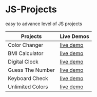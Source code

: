 # JS-Projects
 easy to advance level of JS projects <br />

| Projects             | Live Demos                                                                        |
| -------------        | -------------                                                                     |
| Color Changer        | [live demo](https://hruthik-28.github.io/JS-Projects/1_Color%20Changer/)          |
| BMI Calculator       | [live demo](https://hruthik-28.github.io/JS-Projects/2_BMI%20Calculator)          |
| Digital Clock        | [live demo](https://hruthik-28.github.io/JS-Projects/3_Digital%20Clock)           |
| Guess The Number     | [live demo](https://hruthik-28.github.io/JS-Projects/4_Guess%20The%20Number)      |
| Keyboard Check       | [live demo](https://hruthik-28.github.io/JS-Projects/5_Keyboard%20Check)          |
| Unlimited Colors     | [live demo](https://hruthik-28.github.io/JS-Projects/6_Unlimited%20Color)         |
